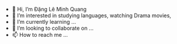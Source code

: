 - 👋 Hi, I’m Đặng Lê Minh Quang
- 👀 I’m interested in studying languages, watching Drama movies,
- 🌱 I’m currently learning ...
- 💞️ I’m looking to collaborate on ...
- 📫 How to reach me ...

<!---
quangdlm/quangdlm is a ✨ special ✨ repository because its `README.md` (this file) appears on your GitHub profile.
You can click the Preview link to take a look at your changes.
--->
